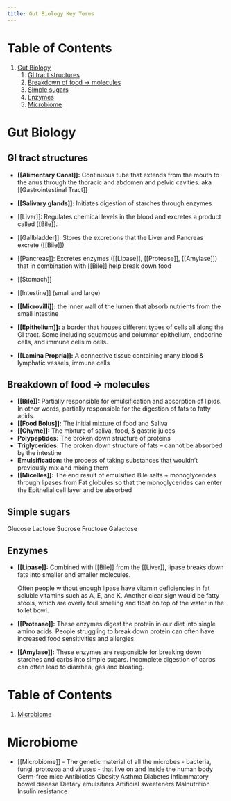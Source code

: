 ```yaml
---
title: Gut Biology Key Terms
---
```



# Table of Contents

1.  [Gut Biology](#org15018aa)
    1.  [GI tract structures](#org9c117b1)
    2.  [Breakdown of food -> molecules](#orge4c3555)
    3.  [Simple sugars](#org4894835)
    4.  [Enzymes](#org1e7250c)
    5.  [Microbiome](#orgd9c7a76)



<a id="org15018aa"></a>

# Gut Biology


<a id="org9c117b1"></a>

## GI tract structures

-   **[[Alimentary Canal]]:** Continuous tube that extends from the mouth to the anus through the thoracic and abdomen and pelvic cavities. aka [[Gastrointestinal Tract]]
-   **[[Salivary glands]]:** Initiates digestion of starches through enzymes

- [[Liver]]: Regulates chemical levels in the blood and excretes a product called [[Bile]].
- [[Gallbladder]]: Stores the excretions that the Liver and Pancreas excrete ([[Bile]])
- [[Pancreas]]: Excretes enzymes ([[Lipase]], [[Protease]], [[Amylase]]) that in combination with [[Bile]] help break down food
- [[Stomach]]
- [[Intestine]] (small and large)

-   **[[Microvilli]]:** the inner wall of the lumen that absorb nutrients from the small intestine
-   **[[Epithelium]]:** a border that houses different types of cells all along the GI tract. Some including squamous and columnar epithelium, endocrine cells, and immune cells
    m cells.
-   **[[Lamina Propria]]:** A connective tissue containing many blood & lymphatic vessels, immune cells


<a id="orge4c3555"></a>

## Breakdown of food -> molecules

-   **[[Bile]]:** Partially responsible for emulsification and absorption of lipids. In other words, partially responsible for the digestion of fats to fatty acids.
-   **[[Food Bolus]]:** The initial mixture of food and Saliva
-   **[[Chyme]]:** The mixture of saliva, food, & gastric juices
-   **Polypeptides:** The broken down structure of proteins
-   **Triglycerides:** The broken down structure of fats &#x2013; cannot be absorbed by the intestine
-   **Emulsification:** the process of taking substances that wouldn&rsquo;t previously mix and mixing them
-   **[[Micelles]]:** The end result of emulsified Bile salts + monoglycerides through lipases from Fat globules so that the monoglycerides can enter the Epithelial cell layer and be absorbed


<a id="org4894835"></a>

## Simple sugars

Glucose
Lactose
Sucrose
Fructose
Galactose


<a id="org1e7250c"></a>

## Enzymes

-   **[[Lipase]]:** Combined with [[Bile]] from the [[Liver]], lipase breaks down fats into smaller and smaller molecules.
    
    Often people without enough lipase have vitamin deficiencies in fat soluble vitamins such as A, E, and K. Another clear sign would be fatty stools, which are overly foul smelling and float on top of the water in the toilet bowl.
-   **[[Protease]]:** These enzymes digest the protein in our diet into single amino acids. People struggling to break down protein can often have increased food sensitivities and allergies
-   **[[Amylase]]:** These enzymes are responsible for breaking down starches and carbs into simple sugars. Incomplete digestion of carbs can often lead to diarrhea, gas and bloating.



# Table of Contents

1.  [Microbiome](#orgd9c7a76)


<a id="orgd9c7a76"></a>

# Microbiome

- [[Microbiome]] - The genetic material of all the microbes - bacteria, fungi, protozoa and viruses - that live on and inside the human body
Germ-free mice
Antibiotics
Obesity
Asthma
Diabetes
Inflammatory bowel disease
Dietary emulsifiers
Artificial sweeteners
Malnutrition
Insulin resistance

